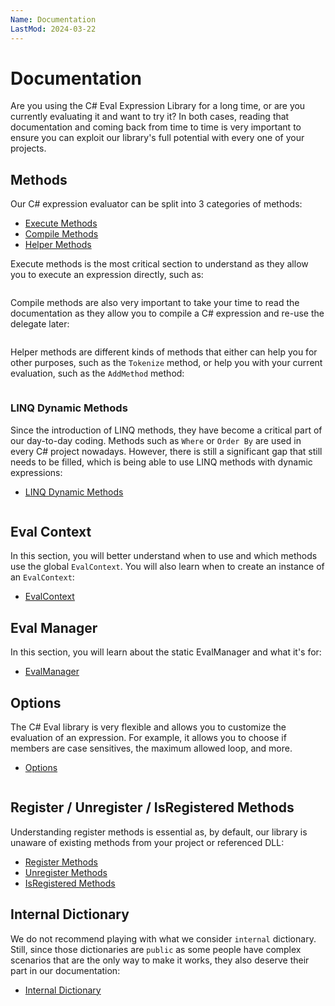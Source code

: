 ```yaml
---
Name: Documentation
LastMod: 2024-03-22
---
```


# Documentation

Are you using the C# Eval Expression Library for a long time, or are you currently evaluating it and want to try it? In both cases, reading that documentation and coming back from time to time is very important to ensure you can exploit our library's full potential with every one of your projects.

## Methods

Our C# expression evaluator can be split into 3 categories of methods:

- [Execute Methods](/eval-execute)
- [Compile Methods](/eval-compile)
- [Helper Methods](/helper-methods)

Execute methods is the most critical section to understand as they allow you to execute an expression directly, such as:

```csharp
```

Compile methods are also very important to take your time to read the documentation as they allow you to compile a C# expression and re-use the delegate later:

```csharp
```

Helper methods are different kinds of methods that either can help you for other purposes, such as the `Tokenize` method, or help you with your current evaluation, such as the `AddMethod` method:

```csharp
```

### LINQ Dynamic Methods

Since the introduction of LINQ methods, they have become a critical part of our day-to-day coding. Methods such as `Where` or `Order By` are used in every C# project nowadays. However, there is still a significant gap that still needs to be filled, which is being able to use LINQ methods with dynamic expressions:

- [LINQ Dynamic Methods](/linq-dynamic)          

```csharp
```

## Eval Context

In this section, you will better understand when to use and which methods use the global `EvalContext`. You will also learn when to create an instance of an `EvalContext`:

- [EvalContext](/eval-context)

## Eval Manager

In this section, you will learn about the static EvalManager and what it's for:

- [EvalManager](/eval-manager)

## Options

The C# Eval library is very flexible and allows you to customize the evaluation of an expression. For example, it allows you to choose if members are case sensitives, the maximum allowed loop, and more.

- [Options](/options)    

```csharp
```

## Register / Unregister / IsRegistered Methods

Understanding register methods is essential as, by default, our library is unaware of existing methods from your project or referenced DLL:

- [Register Methods](/register-unregister#register-methods)
- [Unregister Methods](/register-unregister#unregister-methods)
- [IsRegistered Methods](/register-unregister#isregistered-methods)

## Internal Dictionary

We do not recommend playing with what we consider `internal` dictionary. Still, since those dictionaries are `public` as some people have complex scenarios that are the only way to make it works, they also deserve their part in our documentation:

- [Internal Dictionary](/internal-dictionary)